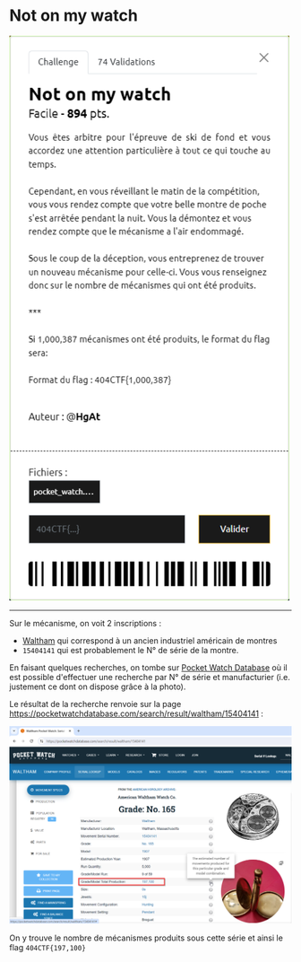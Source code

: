 # Not on my watch

<img alt="énoncé du challenge" src="enonce.png" width=500>

----

Sur le mécanisme, on voit 2 inscriptions :
- [Waltham](Waltham_Watch_Company) qui correspond à un ancien industriel américain de montres
- `15404141` qui est probablement le N° de série de la montre.

En faisant quelques recherches, on tombe sur [Pocket Watch Database](https://pocketwatchdatabase.com/) où il est possible d'effectuer une recherche par N° de série et manufacturier (i.e. justement ce dont on dispose grâce à la photo).

Le résultat de la recherche renvoie sur la page https://pocketwatchdatabase.com/search/result/waltham/15404141 :

![Résultat recherche](./waltham.png)

On y trouve le nombre de mécanismes produits sous cette série et ainsi le flag `404CTF{197,100}`
